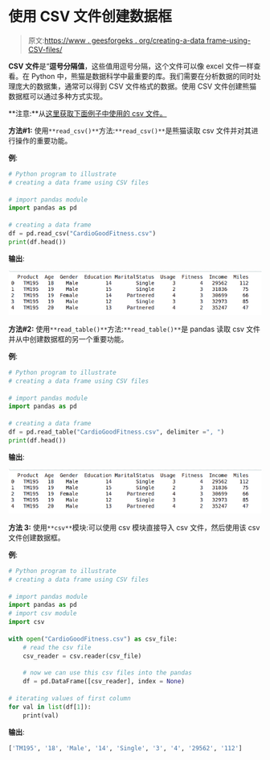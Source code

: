 # 使用 CSV 文件创建数据框

> 原文:[https://www . geesforgeks . org/creating-a-data frame-using-CSV-files/](https://www.geeksforgeeks.org/creating-a-dataframe-using-csv-files/)

**CSV 文件**是“**逗号分隔值**，这些值用逗号分隔，这个文件可以像 excel 文件一样查看。在 Python 中，熊猫是数据科学中最重要的库。我们需要在分析数据的同时处理庞大的数据集，通常可以得到 CSV 文件格式的数据。使用 CSV 文件创建熊猫数据框可以通过多种方式实现。

**注意:**从[这里获取下面例子中使用的 csv 文件。](https://www.kaggle.com/saurav9786/cardiogoodfitness)

**方法#1:** 使用`**read_csv()**`方法:`**read_csv()**`是熊猫读取 csv 文件并对其进行操作的重要功能。

**例**:

```py
# Python program to illustrate
# creating a data frame using CSV files

# import pandas module
import pandas as pd

# creating a data frame
df = pd.read_csv("CardioGoodFitness.csv")
print(df.head())
```

**输出**:

![csv-to-df-pandas](img/d57b8b2ea0a8abc7b2c113d7959beb24.png)

**方法#2:** 使用`**read_table()**`方法:`**read_table()**`是 pandas 读取 csv 文件并从中创建数据框的另一个重要功能。

**例**:

```py
# Python program to illustrate
# creating a data frame using CSV files

# import pandas module
import pandas as pd

# creating a data frame
df = pd.read_table("CardioGoodFitness.csv", delimiter =", ")
print(df.head())
```

**输出**:

![csv-to-df-pandas](img/d57b8b2ea0a8abc7b2c113d7959beb24.png)

**方法 3:** 使用`**csv**`模块:可以使用 csv 模块直接导入 csv 文件，然后使用该 csv 文件创建数据框。

**例**:

```py
# Python program to illustrate
# creating a data frame using CSV files

# import pandas module
import pandas as pd
# import csv module
import csv

with open("CardioGoodFitness.csv") as csv_file:
    # read the csv file
    csv_reader = csv.reader(csv_file)

    # now we can use this csv files into the pandas
    df = pd.DataFrame([csv_reader], index = None)

# iterating values of first column 
for val in list(df[1]):
    print(val)
```

**输出**:

```py
['TM195', '18', 'Male', '14', 'Single', '3', '4', '29562', '112']

```